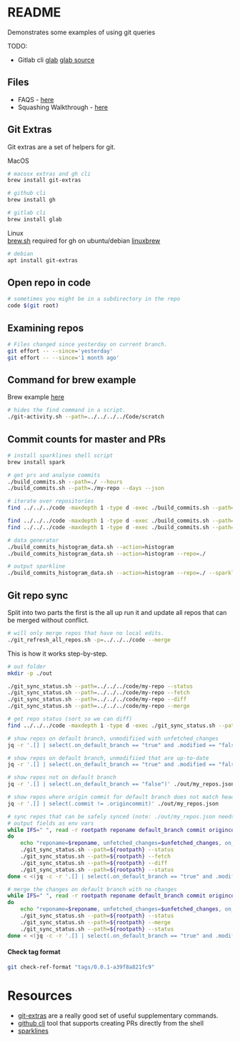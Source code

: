 # README
Demonstrates some examples of using git queries

TODO:
* Gitlab cli [glab](https://glab.readthedocs.io/en/latest/) [glab source](https://github.com/profclems/glab)

## Files
* FAQS - [here](./FAQS.md)  
* Squashing Walkthrough - [here](./SQUASHING_WALKTHROUGHS.md)  


## Git Extras
Git extras are a set of helpers for git.

MacOS  
```sh
# macosx extras and gh cli
brew install git-extras

# github cli
brew install gh

# gitlab cli
brew install glab  
```

Linux  
[brew.sh](https://docs.brew.sh) required for gh on ubuntu/debian [linuxbrew](https://docs.brew.sh/Homebrew-on-Linux)   
```sh
# debian
apt install git-extras
```

## Open repo in code
```sh
# sometimes you might be in a subdirectory in the repo
code $(git root)
```

## Examining repos
```sh
# Files changed since yesterday on current branch.
git effort -- --since='yesterday'
git effort -- --since='1 month ago'
```
## Command for brew example
Brew example [here](../49_brew/README.md)
```sh
# hides the find command in a script.
./git-activity.sh --path=../../../../Code/scratch
```

## Commit counts for master and PRs
```sh
# install sparklines shell script
brew install spark

# get prs and analyse commits 
./build_commits.sh --path=./ --hours 
./build_commits.sh --path=./my-repo --days --json

# iterate over repositories
find ../../../code -maxdepth 1 -type d -exec ./build_commits.sh --path={} --ignore-errors --days \;

find ../../../code -maxdepth 1 -type d -exec ./build_commits.sh --path={} --days --json \;                                                
find ../../../code -maxdepth 1 -type d -exec ./build_commits.sh --path={} --days --json \; | jq -s . > ./out/branch_activity.json  

# data generator
./build_commits_histogram_data.sh --action=histogram 
./build_commits_histogram_data.sh --action=histogram --repo=./  

# output sparkline
./build_commits_histogram_data.sh --action=histogram --repo=./ --sparkline | spark
```

## Git repo sync
Split into two parts the first is the all up run it and update all repos that can be merged without conflict.

```sh
# will only merge repos that have no local edits.
./git_refresh_all_repos.sh -p=../../../code --merge 
```

This is how it works step-by-step.
```sh
# out folder
mkdir -p ./out

./git_sync_status.sh --path=../../../code/my-repo --status   
./git_sync_status.sh --path=../../../code/my-repo --fetch
./git_sync_status.sh --path=../../../code/my-repo --diff 
./git_sync_status.sh --path=../../../code/my-repo --merge

# get repo status (sort so we can diff)
find ../../../code -maxdepth 1 -type d -exec ./git_sync_status.sh --path={} --status \; | jq -s '. | sort_by(.reponame)' > ./out/my_repos.json

# show repos on default branch, unmodifiied with unfetched_changes 
jq -r '.[] | select(.on_default_branch == "true" and .modified == "false" and .unfetched_changes == "true")' ./out/my_repos.json

# show repos on default branch, unmodifiied that are up-to-date 
jq -r '.[] | select(.on_default_branch == "true" and .modified == "false" and .unfetched_changes == "false" and .commit == .origincommit)' ./out/my_repos.json

# show repos not on default branch
jq -r '.[] | select(.on_default_branch == "false")' ./out/my_repos.json

# show repos where origin commit for default branch does not match head commit for default branch
jq -r '.[] | select(.commit != .origincommit)' ./out/my_repos.json

# sync repos that can be safely synced (note: ./out/my_repos.json needs to be  up-to-date)
# output fields as env vars
while IFS=" ", read -r rootpath reponame default_branch commit origincommit current_branch on_default_branch modified unfetched_changes
do
    echo "reponame=$reponame, unfetched_changes=$unfetched_changes, on_default_branch=$on_default_branch, modified=$modified"
    ./git_sync_status.sh --path=${rootpath} --status
    ./git_sync_status.sh --path=${rootpath} --fetch
    ./git_sync_status.sh --path=${rootpath} --diff 
    ./git_sync_status.sh --path=${rootpath} --status
done < <(jq -c -r '.[] | select(.on_default_branch == "true" and .modified == "false" and .unfetched_changes == "true") | "\(.rootpath) \(.reponame) \(.default_branch) \(.commit) \(.origincommit) \(.current_branch) \(.on_default_branch) \(.modified) \(.unfetched_changes)"' ./out/my_repos.json)

# merge the changes on default branch with no changes
while IFS=" ", read -r rootpath reponame default_branch commit origincommit current_branch on_default_branch modified unfetched_changes
do
    echo "reponame=$reponame, unfetched_changes=$unfetched_changes, on_default_branch=$on_default_branch, modified=$modified, commit=$commit, origincommit=$origincommit"
    ./git_sync_status.sh --path=${rootpath} --status
    ./git_sync_status.sh --path=${rootpath} --merge
    ./git_sync_status.sh --path=${rootpath} --status
done < <(jq -c -r '.[] | select(.on_default_branch == "true" and .modified == "false" and .unfetched_changes == "false" and .commit != .origincommit) | "\(.rootpath) \(.reponame) \(.default_branch) \(.commit) \(.origincommit) \(.current_branch) \(.on_default_branch) \(.modified) \(.unfetched_changes)"' ./out/my_repos.json)

```
#### Check tag format
```sh
git check-ref-format "tags/0.0.1-a39f8a821fc9" 
```

# Resources

* [git-extras](https://github.com/tj/git-extras/blob/master/Commands.md) are a really good set of useful supplementary commands.    
* [github cli](https://github.com/cli/cli) tool that supports creating PRs directly from the shell  
* [sparklines](https://github.com/holman/spark)  

